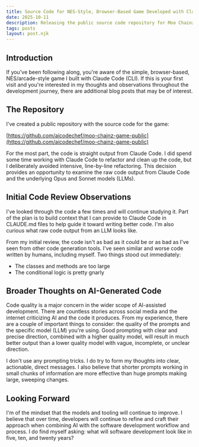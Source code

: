 ```yaml
---
title: Source Code for NES-Style, Browser-Based Game Developed with Claude Code (CLI)
date: 2025-10-11
description: Releasing the public source code repository for Moo Chainz game, with observations on AI-generated code quality, refactoring decisions, and broader thoughts on the future of AI-assisted development.
tags: posts
layout: post.njk
---
```


## Introduction

If you've been following along, you're aware of the simple, browser-based, NES/arcade-style game I built with Claude Code (CLI). If this is your first visit and you're interested in my thoughts and observations throughout the development journey, there are additional blog posts that may be of interest.

## The Repository

I've created a public repository with the source code for the game:

[https://github.com/aicodechef/moo-chainz-game-public](https://github.com/aicodechef/moo-chainz-game-public)

For the most part, the code is straight output from Claude Code. I did spend some time working with Claude Code to refactor and clean up the code, but I deliberately avoided intensive, line-by-line refactoring. This decision provides an opportunity to examine the raw code output from Claude Code and the underlying Opus and Sonnet models (LLMs).

## Initial Code Review Observations

I've looked through the code a few times and will continue studying it. Part of the plan is to build context that I can provide to Claude Code in CLAUDE.md files to help guide it toward writing better code. I'm also curious what raw code output from an LLM looks like.

From my initial review, the code isn't as bad as it could be or as bad as I've seen from other code generation tools. I've seen similar and worse code written by humans, including myself. Two things stood out immediately:

- The classes and methods are too large
- The conditional logic is pretty gnarly

## Broader Thoughts on AI-Generated Code

Code quality is a major concern in the wider scope of AI-assisted development. There are countless stories across social media and the internet criticizing AI and the code it produces. From my experience, there are a couple of important things to consider: the quality of the prompts and the specific model (LLM) you're using. Good prompting with clear and precise direction, combined with a higher quality model, will result in much better output than a lower quality model with vague, incomplete, or unclear direction.

I don't use any prompting tricks. I do try to form my thoughts into clear, actionable, direct messages. I also believe that shorter prompts working in small chunks of information are more effective than huge prompts making large, sweeping changes.

## Looking Forward

I'm of the mindset that the models and tooling will continue to improve. I believe that over time, developers will continue to refine and craft their approach when combining AI with the software development workflow and process. I do find myself asking: what will software development look like in five, ten, and twenty years?